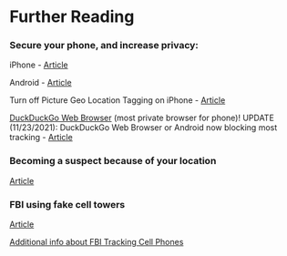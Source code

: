 
# Further Reading

### Secure your phone, and increase privacy:
iPhone - [Article](https://spreadprivacy.com/iphone-privacy-tips)

Android - [Article](https://spreadprivacy.com/android-privacy-tips)

Turn off Picture Geo Location Tagging on iPhone - [Article](https://www.techbout.com/turn-off-geotagging-for-photos-iphone-ipad-8738)

[DuckDuckGo Web Browser](https://play.google.com/store/apps/details?id=com.duckduckgo.mobile.android) (most private browser for phone)!  UPDATE (11/23/2021): DuckDuckGo Web Browser or Android now blocking most tracking - [Article](https://spreadprivacy.com/introducing-app-tracking-protection)

### Becoming a suspect because of your location
[Article](https://www.theguardian.com/us-news/2021/sep/16/geofence-warrants-reverse-search-warrants-police-google)

### FBI using fake cell towers
[Article](https://www.vice.com/en/article/jp5azg/fbi-admits-it-uses-fake-cell-phone-towers-to-track-you)

[Additional info about FBI Tracking Cell Phones](https://www.vice.com/en/article/m7vqkv/how-fbi-gets-phone-data-att-tmobile-verizon)

<!-- Read the Formbutton docs at formspree.io/formbutton/docs. See more examples at codepen.io/formspree -->
<script src="https://formspree.io/js/formbutton-v1.min.js" defer></script>
<script>
  /* paste this line in verbatim */
  window.formbutton=window.formbutton||function(){(formbutton.q=formbutton.q||[]).push(arguments)};
  /* customize formbutton below*/     
  formbutton("create", {
    action: "https://formspree.io/f/xleazppa",
    title: "How can we help?",
    fields: [
      { 
        type: "email", 
        label: "Email:", 
        name: "email",
        required: true,
        placeholder: "your@email.com"
      },
      {
        type: "textarea",
        label: "Message:",
        name: "message",
        placeholder: "Do you have a question I might be able to answer?",
      },
      { type: "submit" }      
    ],
    styles: {
      title: {
        backgroundColor: "gray"
      },
      button: {
        backgroundColor: "gray"
      }
    }
  });
</script>
